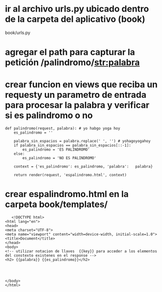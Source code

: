 # ir al archivo urls.py ubicado dentro de la carpeta del aplicativo (book)
book/urls.py

# agregar el path para capturar la petición /palindromo/<str:palabra>

# crear funcion en views que reciba un requesty un parametro de entrada para procesar la palabra y verificar si es palindromo o no
    
    def palindromo(request, palabra): # yo habgo yoga hoy
        es_palindromo = ''
    
        palabra_sin_espacios = palabra.replace(' ', '') # yohagoyogahoy
        if palabra_sin_espacios == palabra_sin_espacios[::-1]:
            es_palindromo = 'ES PALÍNDROMO'
        else:
            es_palindromo = 'NO ES PALINDROMO'
    
        context = {'es_palindromo': es_palindromo, 'palabra':   palabra}
    
        return render(request, 'espalindromo.html', context)

# crear espalindromo.html en la carpeta book/templates/


       <!DOCTYPE html>
    <html lang="en">
    <head>
    <meta charset="UTF-8">
    <meta name="viewport" content="width=device-width, initial-scale=1.0">
    <title>Document</title>
    </head>
    <body>
    <!-- utilizar notacion de llaves  {{key}} para acceder a los elementos del constexto existenes en el response -->
    <h2> {{palabra}} {{es_palindromo}}</h2>




    </body>
    </html>